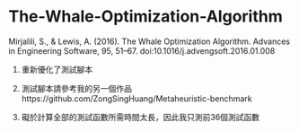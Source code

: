 # The-Whale-Optimization-Algorithm
Mirjalili, S., &amp; Lewis, A. (2016). The Whale Optimization Algorithm. Advances in Engineering Software, 95, 51–67. doi:10.1016/j.advengsoft.2016.01.008

1. 重新優化了測試腳本

2. 測試腳本請參考我的另一個作品https://github.com/ZongSingHuang/Metaheuristic-benchmark

3. 礙於計算全部的測試函數所需時間太長，因此我只測前36個測試函數
